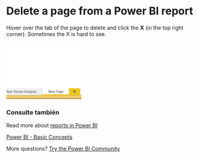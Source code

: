 <properties
   pageTitle="Delete a page from a Power BI report"
   description="Delete a page from a Power BI report"
   services="powerbi"
   documentationCenter=""
   authors="mihart"
   manager="mblythe"
   backup=""
   editor=""
   tags=""
   qualityFocus="no"
   qualityDate=""/>

<tags
   ms.service="powerbi"
   ms.devlang="NA"
   ms.topic="article"
   ms.tgt_pltfrm="NA"
   ms.workload="powerbi"
   ms.date="10/01/2016"
   ms.author="mihart"/>

# Delete a page from a Power BI report

Hover over the tab of the page to delete and click the <bpt id="p1">**</bpt>X<ept id="p1">**</ept> (in the top right corner).  Sometimes the X is hard to see.

![](media/powerbi-service-delete-a-page-from-a-report/deletepage.gif)

### Consulte también

Read more about <bpt id="p1">[</bpt>reports in Power BI<ept id="p1">](powerbi-service-reports.md)</ept>

[Power BI - Basic Concepts](powerbi-service-basic-concepts.md)﻿

More questions? [Try the Power BI Community](http://community.powerbi.com/)
